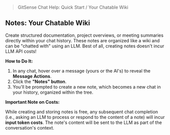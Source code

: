 <!--
Component: Quick Start - Notes: Your Chatable Wiki
Block-UUID: 65062bc3-65a4-4848-8bc4-cecba8f84e0c
Parent-UUID: c7bc574b-e7a6-4098-85f0-eebf4391fca3
Version: 1.1.0
Description: Quick start guide for creating and using notes as a chatable wiki.
Language: Markdown
Created-at: 2025-07-29T23:18:33.808Z
Authors: Gemini 2.5 Flash Thinking (v1.0.0), Gemini 2.5 Flash Thinking (v1.1.0)
-->


> GitSense Chat Help: Quick Start / Your Chatable Wiki

## Notes: Your Chatable Wiki

Create structured documentation, project overviews, or meeting summaries directly within your chat history. These notes are organized like a wiki and can be "chatted with" using an LLM. Best of all, creating notes doesn't incur LLM API costs!

**How to Do It:**
1.  In any chat, hover over a message (yours or the AI's) to reveal the **Message Actions**.
2.  Click the **"Notes" button**.
3.  You'll be prompted to create a new note, which becomes a new chat in your history, organized within the tree.

**Important Note on Costs:**

While creating and storing notes is free, any subsequent chat completion (i.e., asking an LLM to process or respond to the content of a note) will incur **input token costs**. The note's content will be sent to the LLM as part of the conversation's context.
